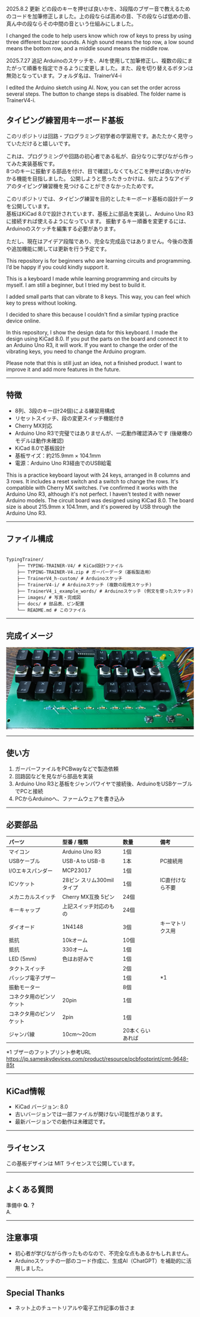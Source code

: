 2025.8.2 更新
どの段のキーを押せば良いかを、3段階のブザー音で教えるためのコードを加筆修正しました。上の段ならば高めの音、下の段ならば低めの音、真ん中の段ならその中間の音という仕組みにしました。

I changed the code to help users know which row of keys to press by using three different buzzer sounds.
A high sound means the top row, a low sound means the bottom row, and a middle sound means the middle row.

2025.7.27 追記
Arduinoのスケッチを、AIを使用して加筆修正し、複数の段にまたがって順番を指定できるように変更しました。また、段を切り替えるボタンは無効となっています。フォルダ名は、TrainerV4-i

I edited the Arduino sketch using AI. Now, you can set the order across several steps. The button to change steps is disabled. The folder name is TrainerV4-i.

## タイピング練習用キーボード基板
このリポジトリは回路・プログラミング初学者の学習用です。あたたかく見守っていただけると嬉しいです。

これは、プログラミングや回路の初心者である私が、自分なりに学びながら作ってみた実装基板です。  
8つのキーに振動する部品を付け、目で確認しなくてもどこを押せば良いかがわかる機能を目指しました。
公開しようと思ったきっかけは、似たようなアイデアのタイピング練習機を見つけることができなかったためです。

このリポジトリでは、タイピング練習を目的としたキーボード基板の設計データを公開しています。  
基板はKiCad 8.0で設計されています、基板上に部品を実装し、Arduino Uno R3に接続すれば使えるようになっています。
振動するキー順番を変更するには、Arduinoのスケッチを編集する必要があります。

ただし、現在はアイデア段階であり、完全な完成品ではありません。今後の改善や追加機能に関しては更新を行う予定です。

This repository is for beginners who are learning circuits and programming.
I’d be happy if you could kindly support it.

This is a keyboard I made while learning programming and circuits by myself.
I am still a beginner, but I tried my best to build it.

I added small parts that can vibrate to 8 keys.
This way, you can feel which key to press without looking.

I decided to share this because I couldn't find a similar typing practice device online.

In this repository, I show the design data for this keyboard.
I made the design using KiCad 8.0.
If you put the parts on the board and connect it to an Arduino Uno R3, it will work.
If you want to change the order of the vibrating keys, you need to change the Arduino program.

Please note that this is still just an idea, not a finished product.
I want to improve it and add more features in the future.

---

## 特徴

- 8列、3段のキー(計24個)による練習用構成
- リセットスイッチ、段の変更スイッチ機能付き
- Cherry MX対応
- Arduino Uno R3で完璧ではありませんが、一応動作確認済みです (後継機のモデルは動作未確認)
- KiCad 8.0で基板設計
- 基板サイズ：約215.9mm × 104.1mm
- 電源：Arduino Uno R3経由でのUSB給電

This is a practice keyboard layout with 24 keys, arranged in 8 columns and 3 rows.
It includes a reset switch and a switch to change the rows. It's compatible with Cherry MX switches. I've confirmed it works with the Arduino Uno R3, although it's not perfect. I haven't tested it with newer Arduino models. The circuit board was designed using KiCad 8.0. The board size is about 215.9mm x 104.1mm, and it's powered by USB through the Arduino Uno R3.

---

## ファイル構成

~~~

TypingTrainer/
    ├── TYPING-TRAINER-V4/ # KiCad設計ファイル
    ├── TYPING-TRAINER-V4.zip # ガーバーデータ（基板製造用）
    ├── TrainerV4_h-custom/ # Arduinoスケッチ
    ├── TrainerV4-i/ # Arduinoスケッチ (複数の段用スケッチ)
    ├── TrainerV4_i_example_words/ # Arduinoスケッチ (例文を使ったスケッチ)
    ├── images/ # 写真・完成図
    ├── docs/ # 部品表、ピン配置
    └── README.md # このファイル

~~~

---

## 完成イメージ

![基板写真](images/pcbimage.jpg)

---

## 使い方
1. ガーバーファイルをPCBwayなどで製造依頼
2. 回路図などを見ながら部品を実装
3. Arduino Uno R3と基板をジャンパワイヤで接続後、ArduinoをUSBケーブルでPCと接続
4. PCからArduinoへ、ファームウェアを書き込み

---

## 必要部品

| パーツ                   | 型番 / 種類                  | 数量 | 備考         |
| :----------------------- | :--------------------------- | :--- | :----------- |
| マイコン                 | Arduino Uno R3               | 1個  |              |
| USBケーブル              | USB-A to USB-B               | 1本  | PC接続用     |
| I/Oエキスパンダー        | MCP23017                     | 1個  |              |
| ICソケット               | 28ピン スリム300milタイプ    | 1個  | IC直付けなら不要 |
| メカニカルスイッチ       | Cherry MX互換  5ピン         | 24個 |              |
| キーキャップ             | 上記スイッチ対応のもの        | 24個 |              |
| ダイオード               | 1N4148                       | 3個  | キーマトリクス用 |
| 抵抗                     | 10kオーム                    | 10個 |              |
| 抵抗                     | 330オーム                    | 1個  |              |
| LED (5mm)                | 色はお好みで                 | 1個  |              |
| タクトスイッチ           |                              | 2個  |              |
| パッシブ電子ブザー       |                              | 1個  | \*1          |
| 振動モーター             |                              | 8個  |              |
| コネクタ用のピンソケット | 20pin                        | 1個  |              |
| コネクタ用のピンソケット | 2pin                         | 1個  |              |
| ジャンパ線              | 10cm～20cm                    | 20本くらいあれば     |                   

*1 ブザーのフットプリント参考URL https://jp.sameskydevices.com/product/resource/pcbfootprint/cmt-9648-85t

---

## KiCad情報

- KiCad バージョン: 8.0
- 古いバージョンでは一部ファイルが開けない可能性があります。
- 最新バージョンでの動作は未確認です。

---

## ライセンス

この基板デザインは MIT ライセンスで公開しています。  

---

## よくある質問

準備中
**Q. ？**  
A. 

---

## 注意事項

- 初心者が学びながら作ったものなので、不完全な点もあるかもしれません。
- Arduinoスケッチの一部のコード作成に、生成AI（ChatGPT）を補助的に活用しました。

---

## Special Thanks

- ネット上のチュートリアルや電子工作記事の皆さま


